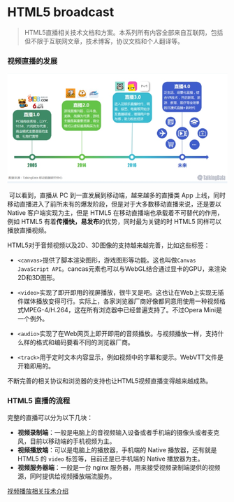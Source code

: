 # HTML5 broadcast



>  HTML5直播相关技术文档和方案。本系列所有内容全部来自互联网，包括但不限于互联网文章，技术博客，协议文档和个人翻译等。

### 视频直播的发展

![发展](./img/1.jpg)

​	可以看到，直播从 PC 到一直发展到移动端，越来越多的直播类 App 上线，同时移动直播进入了前所未有的爆发阶段，但是对于大多数移动直播来说，还是要以 Native 客户端实现为主，但是 HTML5 在移动直播端也承载着不可替代的作用，例如 HTML5 有着**传播快，易发布**的优势，同时最为关键的时 HTML5 同样可以播放直播视频。

HTML5对于音频视频以及2D、3D图像的支持越来越完善，比如这些标签：

- `<canvas>`提供了脚本渲染图形，游戏图形等功能。这也叫做`Canvas JavaScript API`。cancas元素也可以与WebGL结合通过显卡的GPU，来渲染2D和3D图形。


- `<video>`实现了即开即用的视屏播放，很牛叉是吧。这也让在Web上实现无插件媒体播放变得可行。实际上，各家浏览器厂商好像都同意用使用一种视频格式MPEG-4/H.264，这在所有浏览器中已经普遍支持了。不过Opera Mini是一个例外。


- `<audio>`实现了在Web网页上即开即用的音频播放。与视频播放一样，支持什么样的格式和编码要看不同的浏览器厂商。
- `<track>`用于定时文本内容显示，例如视频中的字幕和提示。WebVTT文件是开箱即用的。

不断完善的相关协议和浏览器的支持也让HTML5视频直播变得越来越成熟。

### HTML5 直播的流程

完整的直播可以分为以下几块：

* **视频录制端**：一般是电脑上的音视频输入设备或者手机端的摄像头或者麦克风，目前以移动端的手机视频为主。
* **视频播放端**：可以是电脑上的播放器，手机端的 Native 播放器，还有就是 HTML5 的 `video` 标签等，目前还是已手机端的 Native 播放器为主。
* **视频服务器端**：一般是一台 nginx 服务器，用来接受视频录制端提供的视频源，同时提供给视频播放端流服务。

[视频播放相关技术介绍](./Introduction.md)





